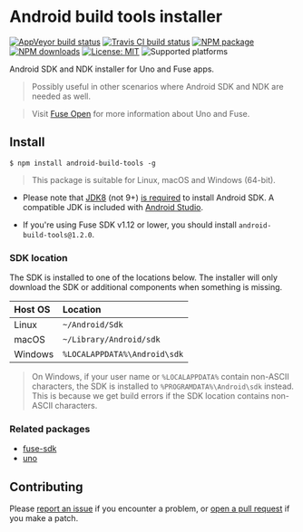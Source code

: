 # Android build tools installer

[![AppVeyor build status](https://img.shields.io/appveyor/ci/mortend/android-build-tools/master.svg?logo=appveyor&logoColor=silver&style=flat-square)](https://ci.appveyor.com/project/mortend/android-build-tools/branch/master)
[![Travis CI build status](https://img.shields.io/travis/mortend/android-build-tools/master.svg?style=flat-square)](https://travis-ci.org/mortend/android-build-tools)
[![NPM package](https://img.shields.io/npm/v/android-build-tools.svg?style=flat-square)](https://www.npmjs.com/package/android-build-tools)
[![NPM downloads](https://img.shields.io/npm/dt/android-build-tools?color=blue&style=flat-square)](https://www.npmjs.com/package/dotnet-run)
[![License: MIT](https://img.shields.io/github/license/fuse-open/android-build-tools.svg?style=flat-square)](LICENSE)
![Supported platforms](https://img.shields.io/badge/os-Linux%20%7C%20macOS%20%7C%20Windows-7F5AB6?style=flat-square)

Android SDK and NDK installer for Uno and Fuse apps.

> Possibly useful in other scenarios where Android SDK and NDK are needed as well.

> Visit [Fuse Open](https://fuseopen.com/) for more information about Uno and Fuse.

## Install

```
$ npm install android-build-tools -g
```

> This package is suitable for Linux, macOS and Windows (64-bit).

* Please note that [JDK8](https://adoptopenjdk.net/) (not 9+) [is required](https://stackoverflow.com/questions/46402772/failed-to-install-android-sdk-java-lang-noclassdeffounderror-javax-xml-bind-a) to install Android SDK. A compatible JDK is included with [Android Studio](https://developer.android.com/studio).

* If you're using Fuse SDK v1.12 or lower, you should install `android-build-tools@1.2.0`.

### SDK location

The SDK is installed to one of the locations below. The installer will only download the SDK or additional components when something is missing.

| Host OS  | Location                      |
|:---------|:------------------------------|
| Linux    | `~/Android/Sdk`               |
| macOS    | `~/Library/Android/sdk`       |
| Windows  | `%LOCALAPPDATA%\Android\sdk`  |

> On Windows, if your user name or `%LOCALAPPDATA%` contain non-ASCII characters, the SDK is installed to `%PROGRAMDATA%\Android\sdk` instead. This is because we get build errors if the SDK location contains non-ASCII characters.

### Related packages

* [fuse-sdk](https://www.npmjs.com/package/fuse-sdk)
* [uno](https://www.npmjs.com/package/@fuse-open/uno)

## Contributing

Please [report an issue](https://github.com/fuse-open/android-build-tools/issues) if you encounter a problem, or [open a pull request](https://github.com/fuse-open/android-build-tools/pulls) if you make a patch.
